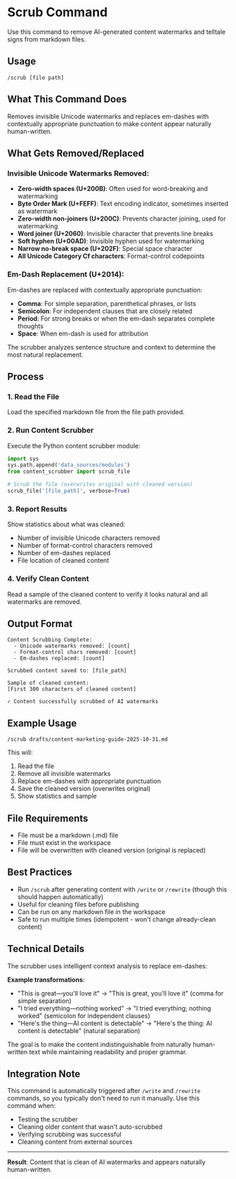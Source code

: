 # Scrub Command

Use this command to remove AI-generated content watermarks and telltale signs from markdown files.

## Usage
`/scrub [file path]`

## What This Command Does
Removes invisible Unicode watermarks and replaces em-dashes with contextually appropriate punctuation to make content appear naturally human-written.

## What Gets Removed/Replaced

### Invisible Unicode Watermarks Removed:
- **Zero-width spaces (U+200B)**: Often used for word-breaking and watermarking
- **Byte Order Mark (U+FEFF)**: Text encoding indicator, sometimes inserted as watermark
- **Zero-width non-joiners (U+200C)**: Prevents character joining, used for watermarking
- **Word joiner (U+2060)**: Invisible character that prevents line breaks
- **Soft hyphen (U+00AD)**: Invisible hyphen used for watermarking
- **Narrow no-break space (U+202F)**: Special space character
- **All Unicode Category Cf characters**: Format-control codepoints

### Em-Dash Replacement (U+2014):
Em-dashes are replaced with contextually appropriate punctuation:
- **Comma**: For simple separation, parenthetical phrases, or lists
- **Semicolon**: For independent clauses that are closely related
- **Period**: For strong breaks or when the em-dash separates complete thoughts
- **Space**: When em-dash is used for attribution

The scrubber analyzes sentence structure and context to determine the most natural replacement.

## Process

### 1. Read the File
Load the specified markdown file from the file path provided.

### 2. Run Content Scrubber
Execute the Python content scrubber module:

```python
import sys
sys.path.append('data_sources/modules')
from content_scrubber import scrub_file

# Scrub the file (overwrites original with cleaned version)
scrub_file('[file_path]', verbose=True)
```

### 3. Report Results
Show statistics about what was cleaned:
- Number of invisible Unicode characters removed
- Number of format-control characters removed
- Number of em-dashes replaced
- File location of cleaned content

### 4. Verify Clean Content
Read a sample of the cleaned content to verify it looks natural and all watermarks are removed.

## Output Format

```
Content Scrubbing Complete:
  - Unicode watermarks removed: [count]
  - Format-control chars removed: [count]
  - Em-dashes replaced: [count]

Scrubbed content saved to: [file_path]

Sample of cleaned content:
[First 300 characters of cleaned content]

✓ Content successfully scrubbed of AI watermarks
```

## Example Usage

```
/scrub drafts/content-marketing-guide-2025-10-31.md
```

This will:
1. Read the file
2. Remove all invisible watermarks
3. Replace em-dashes with appropriate punctuation
4. Save the cleaned version (overwrites original)
5. Show statistics and sample

## File Requirements
- File must be a markdown (.md) file
- File must exist in the workspace
- File will be overwritten with cleaned version (original is replaced)

## Best Practices
- Run `/scrub` after generating content with `/write` or `/rewrite` (though this should happen automatically)
- Useful for cleaning files before publishing
- Can be run on any markdown file in the workspace
- Safe to run multiple times (idempotent - won't change already-clean content)

## Technical Details

The scrubber uses intelligent context analysis to replace em-dashes:

**Example transformations**:
- "This is great—you'll love it" → "This is great, you'll love it" (comma for simple separation)
- "I tried everything—nothing worked" → "I tried everything; nothing worked" (semicolon for independent clauses)
- "Here's the thing—AI content is detectable" → "Here's the thing: AI content is detectable" (natural separation)

The goal is to make the content indistinguishable from naturally human-written text while maintaining readability and proper grammar.

## Integration Note

This command is automatically triggered after `/write` and `/rewrite` commands, so you typically don't need to run it manually. Use this command when:
- Testing the scrubber
- Cleaning older content that wasn't auto-scrubbed
- Verifying scrubbing was successful
- Cleaning content from external sources

---

**Result**: Content that is clean of AI watermarks and appears naturally human-written.
